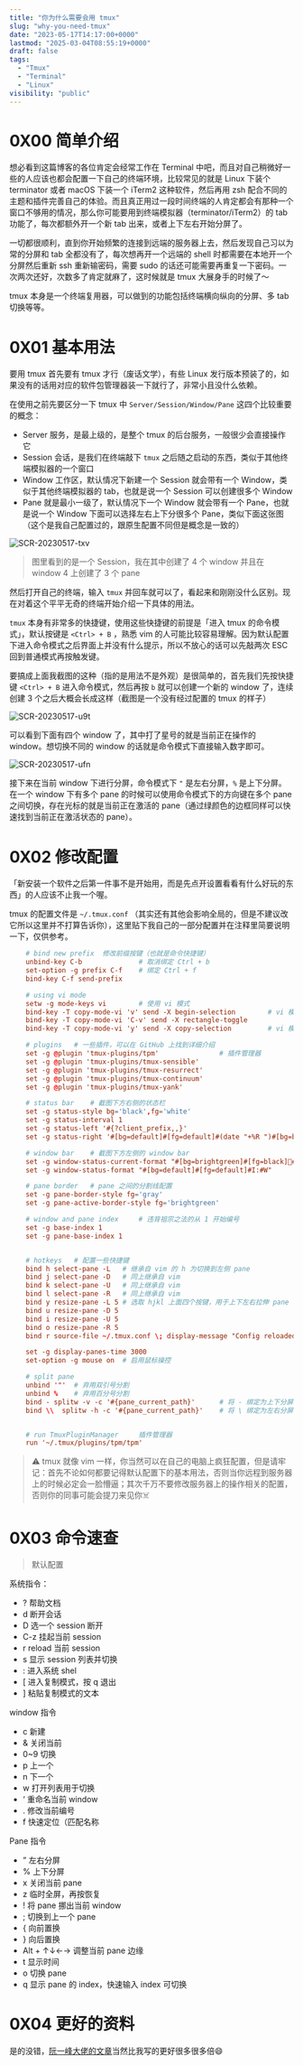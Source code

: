 ```yaml
---
title: "你为什么需要会用 tmux"
slug: "why-you-need-tmux"
date: "2023-05-17T14:17:00+0000"
lastmod: "2025-03-04T08:55:19+0000"
draft: false
tags:
  - "Tmux"
  - "Terminal"
  - "Linux"
visibility: "public"
---
```

# 0X00 简单介绍

想必看到这篇博客的各位肯定会经常工作在 Terminal 中吧，而且对自己稍微好一些的人应该也都会配置一下自己的终端环境，比较常见的就是 Linux 下装个 terminator 或者 macOS 下装一个 iTerm2 这种软件，然后再用 zsh 配合不同的主题和插件完善自己的体验。而且真正用过一段时间终端的人肯定都会有那种一个窗口不够用的情况，那么你可能要用到终端模拟器（terminator/iTerm2）的 tab 功能了，每次都额外开一个新 tab 出来，或者上下左右开始分屏了。

一切都很顺利，直到你开始频繁的连接到远端的服务器上去，然后发现自己习以为常的分屏和 tab 全都没有了，每次想再开一个远端的 shell 时都需要在本地开一个分屏然后重新 ssh 重新输密码，需要 sudo 的话还可能需要再重复一下密码。一次两次还好，次数多了肯定就麻了，这时候就是 tmux 大展身手的时候了～

tmux 本身是一个终端复用器，可以做到的功能包括终端横向纵向的分屏、多 tab 切换等等。

# 0X01 基本用法

要用 tmux 首先要有 tmux 才行（废话文学），有些 Linux 发行版本预装了的，如果没有的话用对应的软件包管理器装一下就行了，非常小且没什么依赖。

在使用之前先要区分一下 tmux 中 `Server/Session/Window/Pane` 这四个比较重要的概念：

  * Server 服务，是最上级的，是整个 tmux 的后台服务，一般很少会直接操作它
  * Session 会话，是我们在终端敲下 `tmux` 之后随之启动的东西，类似于其他终端模拟器的一个窗口
  * Window 工作区，默认情况下新建一个 Session 就会带有一个 Window，类似于其他终端模拟器的 tab，也就是说一个 Session 可以创建很多个 Window
  * Pane 就是最小一级了，默认情况下一个 Window 就会带有一个 Pane，也就是说一个 Window 下面可以选择左右上下分很多个 Pane，类似下面这张图（这个是我自己配置过的，跟原生配置不同但是概念是一致的）

![SCR-20230517-txv](https://blog-1251664340.cos.ap-chengdu.myqcloud.com/2023/05/17/scr20230517txv.png)

> 图里看到的是一个 Session，我在其中创建了 4 个 window 并且在 window 4 上创建了 3 个 pane

然后打开自己的终端，输入 `tmux` 并回车就可以了，看起来和刚刚没什么区别。现在对着这个平平无奇的终端开始介绍一下具体的用法。

`tmux` 本身有非常多的快捷键，使用这些快捷键的前提是「进入 tmux 的命令模式」，默认按键是 `<Ctrl> + B` ，熟悉 vim 的人可能比较容易理解。因为默认配置下进入命令模式之后界面上并没有什么提示，所以不放心的话可以先敲两次 ESC 回到普通模式再按触发键。

要搞成上面我截图的这种（指的是用法不是外观）是很简单的，首先我们先按快捷键 `<Ctrl> + B` 进入命令模式，然后再按 `b` 就可以创建一个新的 window 了，连续创建 3 个之后大概会长成这样（截图是一个没有经过配置的 tmux 的样子）

![SCR-20230517-u9t](https://blog-1251664340.cos.ap-chengdu.myqcloud.com/2023/05/17/scr20230517u9t.png)

可以看到下面有四个 window 了，其中打了星号的就是当前正在操作的 window。想切换不同的 window 的话就是命令模式下直接输入数字即可。

![SCR-20230517-ufn](https://blog-1251664340.cos.ap-chengdu.myqcloud.com/2023/05/17/scr20230517ufn.png)

接下来在当前 window 下进行分屏，命令模式下 `"` 是左右分屏，`%` 是上下分屏。在一个 window 下有多个 pane 的时候可以使用命令模式下的方向键在多个 pane 之间切换，存在光标的就是当前正在激活的 pane（通过绿颜色的边框同样可以快速找到当前正在激活状态的 pane）。

# 0X02 修改配置

「新安装一个软件之后第一件事不是开始用，而是先点开设置看看有什么好玩的东西」的人应该不止我一个喔。

tmux 的配置文件是 `~/.tmux.conf` （其实还有其他会影响全局的，但是不建议改它所以这里并不打算告诉你），这里贴下我自己的一部分配置并在注释里简要说明一下，仅供参考。

```conf
    # bind new prefix  修改前缀按键（也就是命令快捷键）
    unbind-key C-b              # 取消绑定 Ctrl + b
    set-option -g prefix C-f    # 绑定 Ctrl + f
    bind-key C-f send-prefix

    # using vi mode
    setw -g mode-keys vi        # 使用 vi 模式
    bind-key -T copy-mode-vi 'v' send -X begin-selection        # vi 模式下的粘贴
    bind-key -T copy-mode-vi 'C-v' send -X rectangle-toggle
    bind-key -T copy-mode-vi 'y' send -X copy-selection         # vi 模式下的复制

    # plugins   # 一些插件，可以在 GitHub 上找到详细介绍
    set -g @plugin 'tmux-plugins/tpm'               # 插件管理器
    set -g @plugin 'tmux-plugins/tmux-sensible'
    set -g @plugin 'tmux-plugins/tmux-resurrect'
    set -g @plugin 'tmux-plugins/tmux-continuum'
    set -g @plugin 'tmux-plugins/tmux-yank'

    # status bar    # 截图下方右侧的状态栏
    set -g status-style bg='black',fg='white'
    set -g status-interval 1
    set -g status-left '#{?client_prefix,,}'
    set -g status-right '#[bg=default]#[fg=default]#(date "+%R ")#[bg=black]#[fg=brightgreen]#[bg=brightgreen]#[fg=black]Shawn#[bg=brightgreen]#[fg=black]'   # 字体原因可能现实不全，但是可供参考

    # window bar    # 截图下方左侧的 window bar
    set -g window-status-current-format "#[bg=brightgreen]#[fg=black]#[bg=brightgreen]#[fg=black]#I:#W#[bg=black]#[fg=brightgreen]"   # 同上字体原因
    set -g window-status-format "#[bg=default]#[fg=default]#I:#W"

    # pane border   # pane 之间的分割线配置
    set -g pane-border-style fg='gray'
    set -g pane-active-border-style fg='brightgreen'

    # window and pane index     # 违背祖宗之法的从 1 开始编号
    set -g base-index 1
    set -g pane-base-index 1


    # hotkeys   # 配置一些快捷键
    bind h select-pane -L   # 继承自 vim 的 h 为切换到左侧 pane
    bind j select-pane -D   # 同上继承自 vim
    bind k select-pane -U   # 同上继承自 vim
    bind l select-pane -R   # 同上继承自 vim
    bind y resize-pane -L 5 # 选取 hjkl 上面四个按键，用于上下左右拉伸 pane
    bind u resize-pane -D 5
    bind i resize-pane -U 5
    bind o resize-pane -R 5
    bind r source-file ~/.tmux.conf \; display-message "Config reloaded.." # 修改配置文件后方便重载配置

    set -g display-panes-time 3000
    set-option -g mouse on  # 启用鼠标操控

    # split pane
    unbind '"'  # 弃用双引号分割
    unbind %    # 弃用百分号分割
    bind - splitw -v -c '#{pane_current_path}'      # 将 - 绑定为上下分屏（图像记忆，像是横着的一刀）
    bind \\  splitw -h -c '#{pane_current_path}'    # 将 \ 绑定为左右分屏（同上）


    # run TmuxPluginManager     插件管理器
    run '~/.tmux/plugins/tpm/tpm'
```

> ⚠️ tmux 就像 vim 一样，你当然可以在自己的电脑上疯狂配置，但是请牢记：首先不论如何都要记得默认配置下的基本用法，否则当你远程到服务器上的时候必定会一脸懵逼；其次千万不要修改服务器上的操作相关的配置，否则你的同事可能会提刀来见你☠️

# 0X03 命令速查

> 默认配置

系统指令：

  * ? 帮助文档
  * d 断开会话
  * D 选一个 session 断开
  * C-z 挂起当前 session
  * r reload 当前 session
  * s 显示 session 列表并切换
  * : 进入系统 shel
  * [ 进入复制模式，按 q 退出
  * ] 粘贴复制模式的文本

window 指令

  * c 新建
  * & 关闭当前
  * 0~9 切换
  * p 上一个
  * n 下一个
  * w 打开列表用于切换
  * ‘ 重命名当前 window
  * . 修改当前编号
  * f 快速定位（匹配名称

Pane 指令

  * ” 左右分屏
  * % 上下分屏
  * x 关闭当前 pane
  * z 临时全屏，再按恢复
  * ! 将 pane 挪出当前 window
  * ; 切换到上一个 pane
  * { 向前置换
  * } 向后置换
  * Alt + ↑↓←→ 调整当前 pane 边缘
  * t 显示时间
  * o 切换 pane
  * q 显示 pane 的 index，快速输入 index 可切换

# 0X04 更好的资料

是的没错，[阮一峰大佬的文章](<https://www.ruanyifeng.com/blog/2019/10/tmux.html>)当然比我写的更好很多很多倍😄
